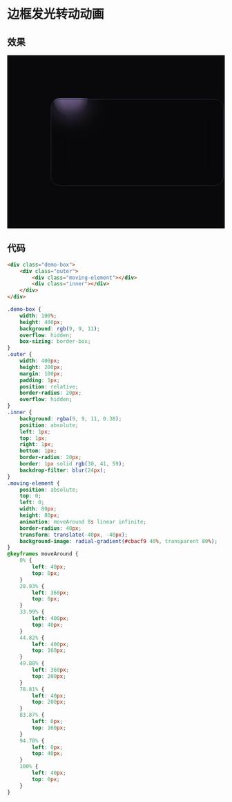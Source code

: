 # 边框发光转动动画

## 效果

<div class="demo-box">
    <div class="outer">
        <div class="moving-element"></div>
        <div class="inner"></div>
    </div>
</div>

<style>
.demo-box {
    width: 100%;
    height: 400px;
    background: rgb(9, 9, 11);
    overflow: hidden;
    box-sizing: border-box;
}
.outer {
    width: 400px;
    height: 200px;
    margin: 100px;
    padding: 1px;
    position: relative;
    border-radius: 20px;
    overflow: hidden;
}
.inner {
    background: rgba(9, 9, 11, 0.38);
    position: absolute;
    left: 1px;
    top: 1px;
    right: 1px;
    bottom: 1px;
    border-radius: 20px;
    border: 1px solid rgb(30, 41, 59);
    backdrop-filter: blur(24px);
}
.moving-element {
    position: absolute;
    top: 0;
    left: 0;
    width: 80px;
    height: 80px;
    animation: moveAround 8s linear infinite;
    border-radius: 40px;
    transform: translate(-40px, -40px);
    background-image: radial-gradient(#cbacf9 40%, transparent 80%);
}
@keyframes moveAround {
    0% {
        left: 40px;
        top: 0px;
    }
    28.93% {
        left: 360px;
        top: 0px;
    }
    33.99% {
        left: 400px;
        top: 40px;
    }
    44.82% {
        left: 400px;
        top: 160px;
    }
    49.88% {
        left: 360px;
        top: 200px;
    }
    78.81% {
        left: 40px;
        top: 200px;
    }
    83.87% {
        left: 0px;
        top: 160px;
    }
    94.70% {
        left: 0px;
        top: 40px;
    }
    100% {
        left: 40px;
        top: 0px;
    }
}

</style>

## 代码

```html
<div class="demo-box">
    <div class="outer">
        <div class="moving-element"></div>
        <div class="inner"></div>
    </div>
</div>
```

```css
.demo-box {
    width: 100%;
    height: 400px;
    background: rgb(9, 9, 11);
    overflow: hidden;
    box-sizing: border-box;
}
.outer {
    width: 400px;
    height: 200px;
    margin: 100px;
    padding: 1px;
    position: relative;
    border-radius: 20px;
    overflow: hidden;
}
.inner {
    background: rgba(9, 9, 11, 0.38);
    position: absolute;
    left: 1px;
    top: 1px;
    right: 1px;
    bottom: 1px;
    border-radius: 20px;
    border: 1px solid rgb(30, 41, 59);
    backdrop-filter: blur(24px);
}
.moving-element {
    position: absolute;
    top: 0;
    left: 0;
    width: 80px;
    height: 80px;
    animation: moveAround 8s linear infinite;
    border-radius: 40px;
    transform: translate(-40px, -40px);
    background-image: radial-gradient(#cbacf9 40%, transparent 80%);
}
@keyframes moveAround {
    0% {
        left: 40px;
        top: 0px;
    }
    28.93% {
        left: 360px;
        top: 0px;
    }
    33.99% {
        left: 400px;
        top: 40px;
    }
    44.82% {
        left: 400px;
        top: 160px;
    }
    49.88% {
        left: 360px;
        top: 200px;
    }
    78.81% {
        left: 40px;
        top: 200px;
    }
    83.87% {
        left: 0px;
        top: 160px;
    }
    94.70% {
        left: 0px;
        top: 40px;
    }
    100% {
        left: 40px;
        top: 0px;
    }
}
```
